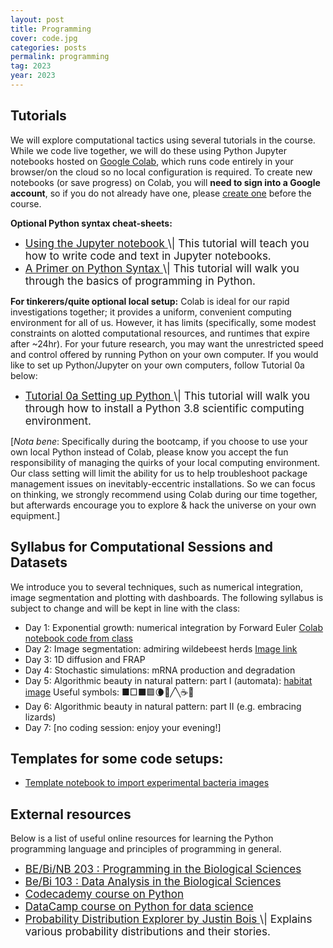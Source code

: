 ```yaml
---
layout: post
title: Programming
cover: code.jpg
categories: posts
permalink: programming
tag: 2023
year: 2023
---
```


## Tutorials
We will explore computational tactics using several tutorials in the course. While we code live together, we will do these using Python Jupyter notebooks hosted on [Google Colab](https://colab.research.google.com/), which runs code entirely in your browser/on the cloud so no local configuration is required. 
To create new notebooks (or save progress) on Colab, you will **need to sign into a Google account**, so if you do not already have one, please [create one](https://accounts.google.com/signup) before the course.

**Optional Python syntax cheat-sheets:**
* <a href="{{site.baseurl}}/code/2021/t0b_jupyter_notebooks.html" target="_blank" style="font-size: 17px">
  Using the Jupyter notebook
  </a> <span style="font-size: 17px">
  \| This tutorial will teach you how to write code and text in Jupyter notebooks.
  </span>

* <a href="{{site.baseurl}}/code/2021/t0c_python_syntax_and_plotting.html" target="_blank" style="font-size: 17px">
  A Primer on Python Syntax
  </a> <span style="font-size: 17px">
  \| This tutorial
  will walk you through the basics of programming in Python.
  </span>


**For tinkerers/quite optional local setup:** Colab is ideal for our rapid investigations together; it provides a uniform, convenient computing environment for all of us. However, it has limits (specifically, some modest constraints on alotted computational resources, and runtimes that expire after ~24hr). For your future research, you may want the unrestricted speed and control offered by running Python on your own computer. If you would like to set up Python/Jupyter on your own computers, follow Tutorial 0a below:
* <a href="{{site.baseurl}}/code/2021/t0a_setting_up_python.html" target="_blank" style="font-size: 17px">
  Tutorial 0a Setting up Python
  </a> <span style="font-size: 17px">
  \| This tutorial will walk you through how to install a Python 3.8 scientific computing environment.
  </span>
[*Nota bene*: Specifically during the bootcamp, if you choose to use your own local Python instead of Colab, please know you accept the fun responsibility of managing the quirks of your local computing environment. Our class setting will limit the ability for us to help troubleshoot package management issues on inevitably-eccentric installations. So we can focus on thinking, we strongly recommend using Colab during our time together, but afterwards encourage you to explore & hack the universe on your own equipment.]

## Syllabus for Computational Sessions and Datasets 

We introduce you to several techniques, such as numerical integration, image segmentation and plotting with dashboards. The following syllabus is subject to change and will be kept in line with the class:

- Day 1: Exponential growth: numerical integration by Forward Euler [Colab notebook code from class](https://colab.research.google.com/drive/1kzVCxnzDrmbGlN8g0jjQvbur5mfB0gDg?usp=sharing)
- Day 2: Image segmentation: admiring wildebeest herds [Image link](https://www.rpgroup.caltech.edu/be262/images/GeoEye-1_Wildebeest_Migration_Kenya_crop.jpeg)
- Day 3: 1D diffusion and FRAP
- Day 4: Stochastic simulations: mRNA production and degradation
- Day 5: Algorithmic beauty in natural pattern: part I (automata): [habitat image](https://live.staticflickr.com/65535/52044749900_fe3e785ecd_h.jpg) Useful symbols: ■□⬛🟩🌘🌈╱╲☕🍵
- Day 6: Algorithmic beauty in natural pattern: part II (e.g. embracing lizards)
- Day 7: [no coding session: enjoy your evening!]

## Templates for some code setups:
* [Template notebook to import experimental bacteria images](https://colab.research.google.com/drive/1AQtFWNMvDCJ5eZEgwNSK8sRVC0N46Hci)

## External resources

Below is a list of useful online resources for learning the Python programming
language and principles of programming in general.

* <a href="http://justinbois.github.io/bootcamp/2022/" target="_blank" style="font-size: 17px">
  BE/Bi/NB 203 : Programming in the Biological
  Sciences
  </a>

* <a href="http://www.bebi103.caltech.edu" target="_blank" style="font-size: 17px">
  Be/Bi 103 : Data Analysis in the Biological
  Sciences
  </a>

* <a href="https://www.codecademy.com/learn/python" target="_blank" style="font-size: 17px">
  Codecademy course on Python
  </a>

* <a href="https://www.datacamp.com/courses/intro-to-python-for-data-science" target="_blank" style="font-size: 17px">
  DataCamp course on Python for data
  science
  </a>

* <a href="https://distribution-explorer.github.io/" target="_blank" style="font-size: 17px">
  Probability Distribution Explorer by Justin Bois
  </a> <span style="font-size: 17px">
  \| Explains various probability distributions and their stories.
  </span>
